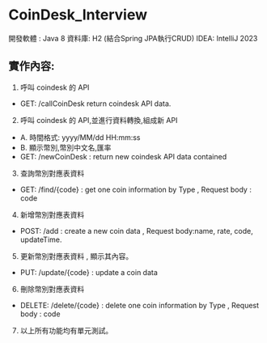 # CoinDesk_Interview
開發軟體 : Java 8
資料庫: H2 (結合Spring JPA執行CRUD)
IDEA: IntelliJ 2023

## 實作內容:
1. 呼叫 coindesk 的 API
 - GET:  /callCoinDesk  return coindesk API data.
2. 呼叫 coindesk 的 API,並進行資料轉換,組成新 API
 - A. 時間格式: yyyy/MM/dd HH:mm:ss
 - B. 顯示幣別,幣別中文名,匯率
 - GET: /newCoinDesk : return new coindesk API data contained
3. 查詢幣別對應表資料
  - GET: /find/{code} : get one coin information by Type ,
Request body : code
4. 新增幣別對應表資料
  - POST: /add : create a new coin data ,
Request body:name, rate, code, updateTime.
5. 更新幣別對應表資料 , 顯示其內容。
  - PUT: /update/{code} : update a coin data
6. 刪除幣別對應表資料
  - DELETE: /delete/{code} : delete one coin information by Type ,
Request body : code
7. 以上所有功能均有單元測試。
